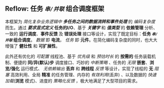 ## Reflow: 任务 _`串/并联`_ 组合调度框架

本框架为 _简化复杂业务逻辑中 **多任务之间的数据流转和事件处理**_ 的 _编码复杂度_ 而生。通过 **_要求显式定义_ 任务的I/O**、基于 _**关键字**_ 和 _**值类型**_ 的 **依赖管理** 分析、一致的 **运行调度**、**事件反馈** 及 **错误处理** 接口等设计，实现了既定目标：**任务 _`串/并联`_ 组合调度**。 _数据_ 即 **电流**， _任务_ 即 **元件**。在简化编码复杂度的同时，也大大增强了 **健壮性** 和 **可扩展性**。

此外还有优化的 _可配置_ 线程池、基于 _优先级_ 和 _预估时长_ 的 **按需的** 任务装载机制、便捷的 **同/异(默认)步** 调度接口、巧妙的 _中断策略_ 、任务的 _无限_ **嵌套**、**浏览/强化** 运行模式、 _无依赖输出_ **丢弃** 和 **跨线程** _反馈_ 等设计，实现了线程的 **无** _阻塞_ 高效利用、全局 **精准** 的任务管理、内存的 _有效利用_(丢弃) 、以及数据的 _快速加载_(**浏览** 模式)、进度的 _策略化反馈_ ，极大地满足了大型项目的需求。
